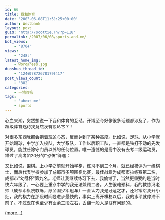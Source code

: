 ```yaml
---
id: 66
title: 我和体育
date: '2007-06-08T11:59:25+00:00'
author: Westbank
layout: post
guid: 'http://scottie.cn/?p=118'
permalink: /2007/06/08/sports-and-me/
bot_views:
    - '8704'
views:
    - '2481'
latest_home_img:
    - wordpress.jpg
duoshuo_thread_id:
    - '1246078726781796417'
post_views_count:
    - '382'
categories:
    - 一地鸡毛
tags:
    - 'about me'
    - sports
---
```


心血来潮，突然想说一下我和体育的互动。开博至今好像很多话题都涉及了，作为超级体育迷的我竟然没有谈论它？！

对很多东西我都会抱着玩的心态，反而达到了某种高度。比如说，足球。从小学就开始踢球，中学加入校队，大学系队，工作以后职工队，一直都是铁打不动的先发球员，能胜任除守门员以外的任何位置。唯一遗憾的是高中没有去考二级运动员，错过了高考加20分的"恐怖"待遇；

又比如说，围棋。上小学之前就开始学棋，练习不到三个月，就已经被评为一级棋士，而后代表学校参加了成都市多项围棋比赛，最佳战绩为成都市拉练赛第二名，成都市"幼芽杯"第九名。老师让我继续练习下去，我偷懒了，当然更重要的是当时快六年级了，一心要上重点中学的我无法兼顾二者。人生很难预料，我的教练冯老师（成都市棋院教练，原全国少年冠军）一直认为我是可造之才，还经常给我开小灶，我的棋力在那段时间是进步最快的，事实上离开棋校以后，我的水平就停滞不前了。不过现在也至少有业余三段左右，丢翻一般人是没有问题的。

 [<span aria-label="Continue reading 我和体育">(more…)</span>](http://farbank.net/2007/06/08/sports-and-me/#more-66)